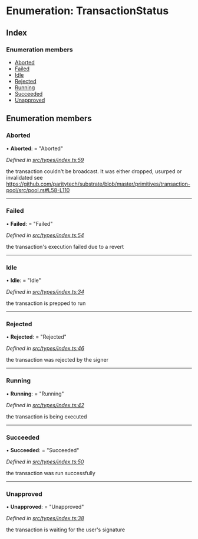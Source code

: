 # Enumeration: TransactionStatus

## Index

### Enumeration members

* [Aborted](transactionstatus.md#aborted)
* [Failed](transactionstatus.md#failed)
* [Idle](transactionstatus.md#idle)
* [Rejected](transactionstatus.md#rejected)
* [Running](transactionstatus.md#running)
* [Succeeded](transactionstatus.md#succeeded)
* [Unapproved](transactionstatus.md#unapproved)

## Enumeration members

###  Aborted

• **Aborted**: = "Aborted"

*Defined in [src/types/index.ts:59](https://github.com/PolymathNetwork/polymesh-sdk/blob/56921667/src/types/index.ts#L59)*

the transaction couldn't be broadcast. It was either dropped, usurped or invalidated
see https://github.com/paritytech/substrate/blob/master/primitives/transaction-pool/src/pool.rs#L58-L110

___

###  Failed

• **Failed**: = "Failed"

*Defined in [src/types/index.ts:54](https://github.com/PolymathNetwork/polymesh-sdk/blob/56921667/src/types/index.ts#L54)*

the transaction's execution failed due to a revert

___

###  Idle

• **Idle**: = "Idle"

*Defined in [src/types/index.ts:34](https://github.com/PolymathNetwork/polymesh-sdk/blob/56921667/src/types/index.ts#L34)*

the transaction is prepped to run

___

###  Rejected

• **Rejected**: = "Rejected"

*Defined in [src/types/index.ts:46](https://github.com/PolymathNetwork/polymesh-sdk/blob/56921667/src/types/index.ts#L46)*

the transaction was rejected by the signer

___

###  Running

• **Running**: = "Running"

*Defined in [src/types/index.ts:42](https://github.com/PolymathNetwork/polymesh-sdk/blob/56921667/src/types/index.ts#L42)*

the transaction is being executed

___

###  Succeeded

• **Succeeded**: = "Succeeded"

*Defined in [src/types/index.ts:50](https://github.com/PolymathNetwork/polymesh-sdk/blob/56921667/src/types/index.ts#L50)*

the transaction was run successfully

___

###  Unapproved

• **Unapproved**: = "Unapproved"

*Defined in [src/types/index.ts:38](https://github.com/PolymathNetwork/polymesh-sdk/blob/56921667/src/types/index.ts#L38)*

the transaction is waiting for the user's signature
